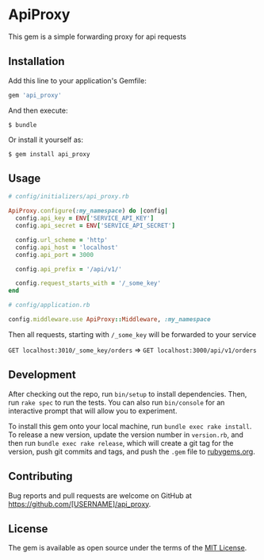 # ApiProxy

This gem is a simple forwarding proxy for api requests

## Installation

Add this line to your application's Gemfile:

```ruby
gem 'api_proxy'
```

And then execute:

    $ bundle

Or install it yourself as:

    $ gem install api_proxy

## Usage

```ruby
# config/initializers/api_proxy.rb

ApiProxy.configure(:my_namespace) do |config|
  config.api_key = ENV['SERVICE_API_KEY']
  config.api_secret = ENV['SERVICE_API_SECRET']

  config.url_scheme = 'http'
  config.api_host = 'localhost'
  config.api_port = 3000

  config.api_prefix = '/api/v1/'

  config.request_starts_with = '/_some_key'
end
```

```ruby
# config/application.rb

config.middleware.use ApiProxy::Middleware, :my_namespace
```

Then all requests, starting with `/_some_key` will be forwarded to your service

`GET localhost:3010/_some_key/orders` => `GET localhost:3000/api/v1/orders`

## Development

After checking out the repo, run `bin/setup` to install dependencies. Then, run `rake spec` to run the tests. You can also run `bin/console` for an interactive prompt that will allow you to experiment.

To install this gem onto your local machine, run `bundle exec rake install`. To release a new version, update the version number in `version.rb`, and then run `bundle exec rake release`, which will create a git tag for the version, push git commits and tags, and push the `.gem` file to [rubygems.org](https://rubygems.org).

## Contributing

Bug reports and pull requests are welcome on GitHub at https://github.com/[USERNAME]/api_proxy.

## License

The gem is available as open source under the terms of the [MIT License](https://opensource.org/licenses/MIT).
